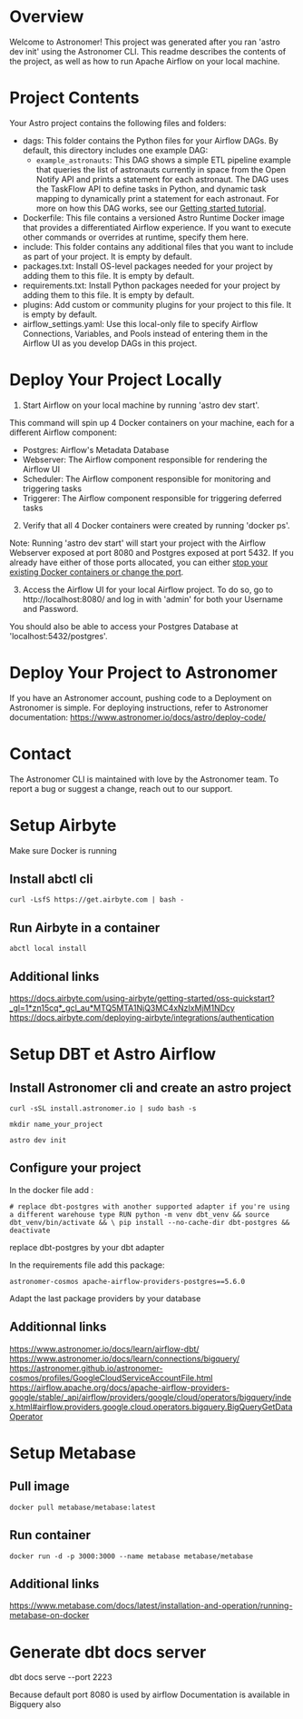 Overview
========

Welcome to Astronomer! This project was generated after you ran 'astro dev init' using the Astronomer CLI. This readme describes the contents of the project, as well as how to run Apache Airflow on your local machine.

Project Contents
================

Your Astro project contains the following files and folders:

- dags: This folder contains the Python files for your Airflow DAGs. By default, this directory includes one example DAG:
    - `example_astronauts`: This DAG shows a simple ETL pipeline example that queries the list of astronauts currently in space from the Open Notify API and prints a statement for each astronaut. The DAG uses the TaskFlow API to define tasks in Python, and dynamic task mapping to dynamically print a statement for each astronaut. For more on how this DAG works, see our [Getting started tutorial](https://www.astronomer.io/docs/learn/get-started-with-airflow).
- Dockerfile: This file contains a versioned Astro Runtime Docker image that provides a differentiated Airflow experience. If you want to execute other commands or overrides at runtime, specify them here.
- include: This folder contains any additional files that you want to include as part of your project. It is empty by default.
- packages.txt: Install OS-level packages needed for your project by adding them to this file. It is empty by default.
- requirements.txt: Install Python packages needed for your project by adding them to this file. It is empty by default.
- plugins: Add custom or community plugins for your project to this file. It is empty by default.
- airflow_settings.yaml: Use this local-only file to specify Airflow Connections, Variables, and Pools instead of entering them in the Airflow UI as you develop DAGs in this project.

Deploy Your Project Locally
===========================

1. Start Airflow on your local machine by running 'astro dev start'.

This command will spin up 4 Docker containers on your machine, each for a different Airflow component:

- Postgres: Airflow's Metadata Database
- Webserver: The Airflow component responsible for rendering the Airflow UI
- Scheduler: The Airflow component responsible for monitoring and triggering tasks
- Triggerer: The Airflow component responsible for triggering deferred tasks

2. Verify that all 4 Docker containers were created by running 'docker ps'.

Note: Running 'astro dev start' will start your project with the Airflow Webserver exposed at port 8080 and Postgres exposed at port 5432. If you already have either of those ports allocated, you can either [stop your existing Docker containers or change the port](https://www.astronomer.io/docs/astro/cli/troubleshoot-locally#ports-are-not-available-for-my-local-airflow-webserver).

3. Access the Airflow UI for your local Airflow project. To do so, go to http://localhost:8080/ and log in with 'admin' for both your Username and Password.

You should also be able to access your Postgres Database at 'localhost:5432/postgres'.

Deploy Your Project to Astronomer
=================================

If you have an Astronomer account, pushing code to a Deployment on Astronomer is simple. For deploying instructions, refer to Astronomer documentation: https://www.astronomer.io/docs/astro/deploy-code/

Contact
=======

The Astronomer CLI is maintained with love by the Astronomer team. To report a bug or suggest a change, reach out to our support.

# Setup Airbyte

Make sure Docker is running

## Install abctl cli

`curl -LsfS https://get.airbyte.com | bash -`

## Run Airbyte in a container

`abctl local install`

## Additional links

https://docs.airbyte.com/using-airbyte/getting-started/oss-quickstart?_gl=1*zn15cq*_gcl_au*MTQ5MTA1NjQ3MC4xNzIxMjM1NDcy
https://docs.airbyte.com/deploying-airbyte/integrations/authentication

# Setup DBT et Astro Airflow

## Install Astronomer cli and create an astro project

`curl -sSL install.astronomer.io | sudo bash -s`

`mkdir name_your_project`

`astro dev init`

## Configure your project

In the docker file add :

`# replace dbt-postgres with another supported adapter if you're using a different warehouse type
RUN python -m venv dbt_venv && source dbt_venv/bin/activate && \
    pip install --no-cache-dir dbt-postgres && deactivate`

replace dbt-postgres by your dbt adapter

In the requirements file add this package:

`astronomer-cosmos
apache-airflow-providers-postgres==5.6.0`

Adapt the last package providers by your database

## Additionnal links

https://www.astronomer.io/docs/learn/airflow-dbt/
https://www.astronomer.io/docs/learn/connections/bigquery/
https://astronomer.github.io/astronomer-cosmos/profiles/GoogleCloudServiceAccountFile.html
https://airflow.apache.org/docs/apache-airflow-providers-google/stable/_api/airflow/providers/google/cloud/operators/bigquery/index.html#airflow.providers.google.cloud.operators.bigquery.BigQueryGetDataOperator

# Setup Metabase

## Pull image 

`docker pull metabase/metabase:latest`

## Run container

`docker run -d -p 3000:3000 --name metabase metabase/metabase`

## Additional links
https://www.metabase.com/docs/latest/installation-and-operation/running-metabase-on-docker

# Generate dbt docs server

dbt docs serve --port 2223

Because default port 8080 is used by airflow
Documentation is available in Bigquery also
